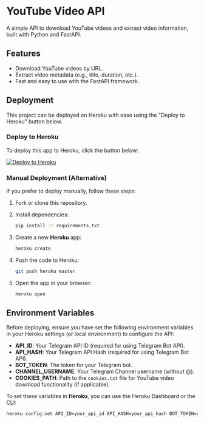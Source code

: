 # YouTube Video API

A simple API to download YouTube videos and extract video information, built with Python and FastAPI.

## Features

- Download YouTube videos by URL.
- Extract video metadata (e.g., title, duration, etc.).
- Fast and easy to use with the FastAPI framework.

## Deployment

This project can be deployed on Heroku with ease using the "Deploy to Heroku" button below.

### **Deploy to Heroku**

To deploy this app to Heroku, click the button below:

[![Deploy to Heroku](https://www.herokucdn.com/deploy/button.svg)](https://heroku.com/deploy?template=https://github.com/TEAM-DLK/YOUTUBE-VIDEO-API)

### **Manual Deployment (Alternative)**

If you prefer to deploy manually, follow these steps:

1. Fork or clone this repository.

2. Install dependencies:

    ```bash
    pip install -r requirements.txt
    ```

3. Create a new **Heroku** app:

    ```bash
    heroku create
    ```

4. Push the code to Heroku:

    ```bash
    git push heroku master
    ```

5. Open the app in your browser:

    ```bash
    heroku open
    ```

## Environment Variables

Before deploying, ensure you have set the following environment variables in your Heroku settings (or local environment) to configure the API:

- **API_ID**: Your Telegram API ID (required for using Telegram Bot API).
- **API_HASH**: Your Telegram API Hash (required for using Telegram Bot API).
- **BOT_TOKEN**: The token for your Telegram bot.
- **CHANNEL_USERNAME**: Your Telegram Channel username (without @).
- **COOKIES_PATH**: Path to the `cookies.txt` file for YouTube video download functionality (if applicable).

To set these variables in **Heroku**, you can use the Heroku Dashboard or the CLI:

```bash
heroku config:set API_ID=your_api_id API_HASH=your_api_hash BOT_TOKEN=your_bot_token CHANNEL_USERNAME=your_channel_username COOKIES_PATH=cookies.txt
